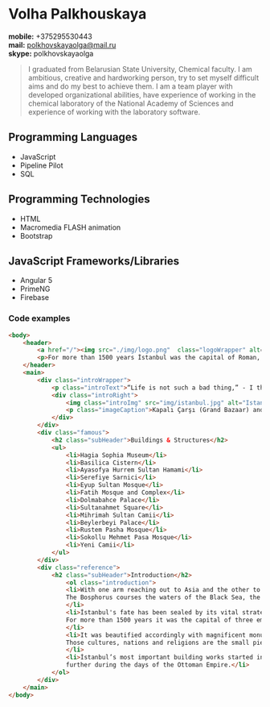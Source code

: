 # Volha Palkhouskaya
**mobile:** +375295530443  
**mail:** polkhovskayaolga@mail.ru  
**skype:** polkhovskayaolga  
> I graduated from Belarusian State University, Chemical faculty. I am ambitious, 
> creative and hardworking person,  try to set myself difficult aims and do my best
> to achieve them. I am a team player with developed organizational  abilities, 
> have experience of working in the chemical laboratory of the National Academy 
> of Sciences and experience of working with the laboratory software.
## Programming Languages
* JavaScript
* Pipeline Pilot
* SQL
## Programming Technologies
* HTML
* Macromedia FLASH animation
* Bootstrap
## JavaScript Frameworks/Libraries
* Angular 5
* PrimeNG
* Firebase

### Code examples
```html
<body>
	<header>
		<a href="/"><img src="./img/logo.png"  class="logoWrapper" alt="Logo"></a>
		<p>For more than 1500 years İstanbul was the capital of Roman, Byzantine and Ottoman Empires.</p>
	</header>
    <main>
        <div class="introWrapper">
            <p class="introText">“Life is not such a bad thing,” - I think sometimes. - “In the end, you can always walk along the Bosphorus.”</p>
            <div class="introRight">
                <img class="introImg" src="img/istanbul.jpg" alt="Istanbul" />
                <p class="imageCaption">Kapalı Çarşı (Grand Bazaar) and Mısır Çarşısı (Spice)</p>
            </div>
        </div>
        <div class="famous">
            <h2 class="subHeader">Buildings & Structures</h2>
            <ul>
                <li>Hagia Sophia Museum</li>
                <li>Basilica Cistern</li>
                <li>Ayasofya Hurrem Sultan Hamami</li>
                <li>Serefiye Sarnici</li>
                <li>Eyup Sultan Mosque</li>
                <li>Fatih Mosque and Complex</li>
                <li>Dolmabahce Palace</li>
                <li>Sultanahmet Square</li>
                <li>Mihrimah Sultan Camii</li>
                <li>Beylerbeyi Palace</li>
                <li>Rustem Pasha Mosque</li>
                <li>Sokollu Mehmet Pasa Mosque</li>
                <li>Yeni Camii</li>
            </ul>
        </div>
        <div class="reference">
            <h2 class="subHeader">Introduction</h2>
                <ol class="introduction">
                <li>With one arm reaching out to Asia and the other to Europe, İstanbul is the only city in the world built on two continents.
                The Bosphorus courses the waters of the Black Sea, the Sea of Marmara and the Golden Horn through the city’s heart.
                </li>
                <li>İstanbul's fate has been sealed by its vital strategic location and its enchanting natural beauty.
                For more than 1500 years it was the capital of three empires: Roman, Byzantine and the Ottoman Empires.
                </li>
                <li>It was beautified accordingly with magnificent monuments and became a metropolis where diverse cultures, nations and religions mingled.
                Those cultures, nations and religions are the small pieces that form the mosaic of İstanbul.
                </li>
                <li>İstanbul’s most important building works started in the Byzantine period and the city was then embellished 
                further during the days of the Ottoman Empire.</li>
            </ol>	
        </div>	
    </main>
</body>
```
